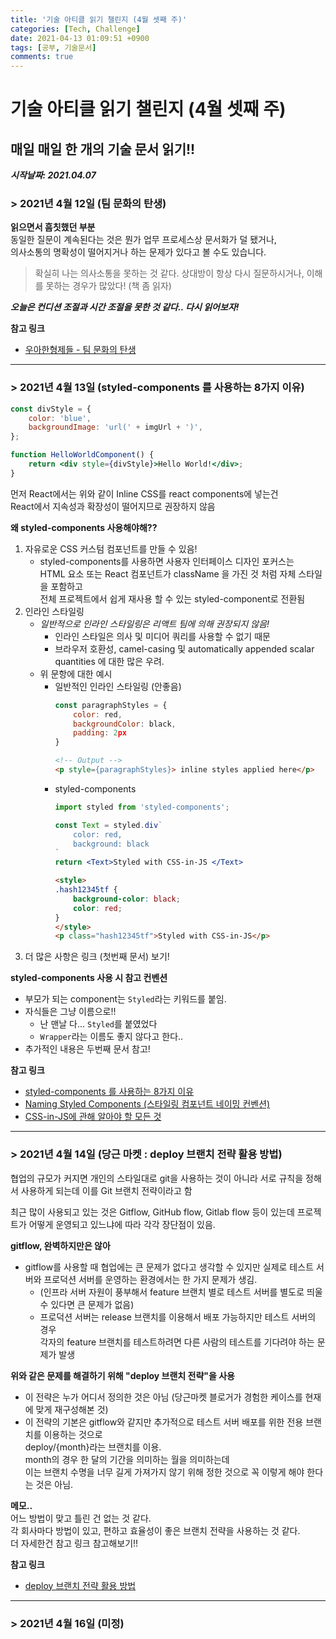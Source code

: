 ```yaml
---
title: '기술 아티클 읽기 챌린지 (4월 셋째 주)'
categories: [Tech, Challenge]
date: 2021-04-13 01:09:51 +0900
tags: [공부, 기술문서]
comments: true
---
```


# 기술 아티클 읽기 챌린지 (4월 셋째 주)

## 매일 매일 한 개의 기술 문서 읽기!!
***시작날짜: 2021.04.07***

### **> 2021년 4월 12일** (팀 문화의 탄생)
**읽으면서 흠칫했던 부분**  
동일한 질문이 계속된다는 것은 뭔가 업무 프로세스상 문서화가 덜 됐거나,  
의사소통의 명확성이 떨어지거나 하는 문제가 있다고 볼 수도 있습니다.
> 확실히 나는 의사소통을 못하는 것 같다. 상대방이 항상 다시 질문하시거나, 이해를 못하는 경우가 많았다! (책 좀 읽자)

***오늘은 컨디션 조절과 시간 조절을 못한 것 같다.. 다시 읽어보자!***

**참고 링크**
- [우아한형제들 - 팀 문화의 탄생](https://woowabros.github.io/experience/2020/05/13/birth-of-team-culture.html)

---

### **> 2021년 4월 13일** (styled-components 를 사용하는 8가지 이유)
```jsx
const divStyle = {
    color: 'blue',
    backgroundImage: 'url(' + imgUrl + ')',
};

function HelloWorldComponent() {
    return <div style={divStyle}>Hello World!</div>;
}
```
먼저 React에서는 위와 같이 Inline CSS를 react components에 넣는건  
React에서 지속성과 확장성이 떨어지므로 권장하지 않음

**왜 styled-components 사용해야해??**  
1. 자유로운 CSS 커스텀 컴포넌트를 만들 수 있음!
    - styled-components를 사용하면 사용자 인터페이스 디자인 포커스는  
        HTML 요소 또는 React 컴포넌트가 className 을 가진 것 처럼 자체 스타일을 포함하고  
        전체 프로젝트에서 쉽게 재사용 할 수 있는 styled-component로 전환됨
2. 인라인 스타일링
    - _일반적으로 인라인 스타일링은 리액트 팀에 의해 권장되지 않음!_
        - 인라인 스타일은 의사 및 미디어 쿼리를 사용할 수 없기 때문
        - 브라우저 호환성, camel-casing 및 automatically appended scalar quantities 에 대한 많은 우려.
    - 위 문항에 대한 예시
        - 일반적인 인라인 스타일링 (안좋음)
            ```js
            const paragraphStyles = {
                color: red,
                backgroundColor: black,
                padding: 2px
            }
            ```
            ```html
            <!-- Output -->
            <p style={paragraphStyles}> inline styles applied here</p>
            ```
        - styled-components
            ```jsx
            import styled from 'styled-components';

            const Text = styled.div`
                color: red,
                background: black
            `
            return <Text>Styled with CSS-in-JS </Text>
            ```
            ```html
            <style>
            .hash12345tf {
                background-color: black;
                color: red;
            }
            </style>
            <p class="hash12345tf">Styled with CSS-in-JS</p>
            ```
3. 더 많은 사항은 링크 (첫번째 문서) 보기!

**styled-components 사용 시 참고 컨벤션**  
- 부모가 되는 component는 `Styled`라는 키워드를 붙임.
- 자식들은 그냥 이름으로!!
    - 난 맨날 다... `Styled`를 붙였었다
    - `Wrapper`라는 이름도 좋지 않다고 한다..
- 추가적인 내용은 두번째 문서 참고!

**참고 링크**
- [styled-components 를 사용하는 8가지 이유](https://analogcoding.tistory.com/181)
- [Naming Styled Components (스타일링 컴포넌트 네이밍 컨벤션)](https://itchallenger.tistory.com/m/159)
- [CSS-in-JS에 관해 알아야 할 모든 것](https://d0gf00t.tistory.com/22)

---

### **> 2021년 4월 14일** (당근 마켓 : deploy 브랜치 전략 활용 방법)
협업의 규모가 커지면 개인의 스타일대로 git을 사용하는 것이 아니라 서로 규칙을 정해서 사용하게 되는데 이를 Git 브랜치 전략이라고 함  

최근 많이 사용되고 있는 것은 Gitflow, GitHub flow, Gitlab flow 등이 있는데   프로젝트가 어떻게 운영되고 있느냐에 따라 각각 장단점이 있음.

**gitflow, 완벽하지만은 않아**  
- gitflow를 사용할 때 협업에는 큰 문제가 없다고 생각할 수 있지만 실제로 테스트 서버와 프로덕션 서버를 운영하는 환경에서는 한 가지 문제가 생김.
    - (인프라 서버 자원이 풍부해서 feature 브랜치 별로 테스트 서버를 별도로 띄울 수 있다면 큰 문제가 없음)
    - 프로덕션 서버는 release 브랜치를 이용해서 배포 가능하지만 테스트 서버의 경우  
        각자의 feature 브랜치를 테스트하려면 다른 사람의 테스트를 기다려야 하는 문제가 발생

**위와 같은 문제를 해결하기 위해 "deploy 브랜치 전략"을 사용**  
- 이 전략은 누가 어디서 정의한 것은 아님 (당근마켓 블로거가 경험한 케이스를 현재에 맞게 재구성해본 것)
- 이 전략의 기본은 gitflow와 같지만 추가적으로 테스트 서버 배포를 위한 전용 브랜치를 이용하는 것으로  
    deploy/{month}라는 브랜치를 이용.  
    month의 경우 한 달의 기간을 의미하는 월을 의미하는데  
    이는 브랜치 수명을 너무 길게 가져가지 않기 위해 정한 것으로 꼭 이렇게 해야 한다는 것은 아님.

**메모..**  
어느 방법이 맞고 틀린 건 없는 것 같다.  
각 회사마다 방법이 있고, 편하고 효율성이 좋은 브랜치 전략을 사용하는 것 같다.  
더 자세한건 참고 링크 참고해보기!!

**참고 링크**
- [deploy 브랜치 전략 활용 방법](https://medium.com/daangn/deploy-브랜치-전략-활용-방법-545f278ca878)

---

### **> 2021년 4월 16일** (미정)